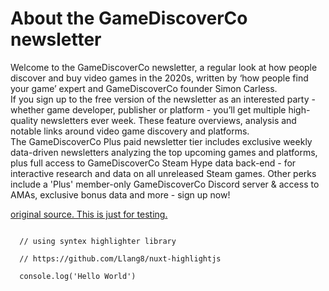 <h1 class='has-text-centered'>About the GameDiscoverCo newsletter</h1>

Welcome to the GameDiscoverCo newsletter, a regular look at how people discover and buy video games in the 2020s, written by ‘how people find your game’ expert and GameDiscoverCo founder Simon Carless.<br />
If you sign up to the free version of the newsletter as an interested party - whether game developer, publisher or platform - you’ll get multiple high-quality newsletters ever week. These feature overviews, analysis and notable links around video game discovery and platforms.<br />
The GameDiscoverCo Plus paid newsletter tier includes exclusive weekly data-driven newsletters analyzing the top upcoming games and platforms, plus full access to GameDiscoverCo Steam Hype data back-end - for interactive research and data on all unreleased Steam games. Other perks include a 'Plus' member-only GameDiscoverCo Discord server & access to AMAs, exclusive bonus data and more - sign up now!

[original source. This is just for testing.](https://newsletter.gamediscover.co/about?utm_source=menu-dropdown)

<code v-highlight class="javascript">
  // using syntex highlighter library<br />
  // https://github.com/Llang8/nuxt-highlightjs<br />
  console.log('Hello World')
</code>
